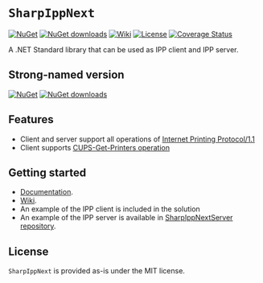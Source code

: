 # `SharpIppNext`

[![NuGet](https://img.shields.io/nuget/v/SharpIppNext.svg)](https://www.nuget.org/packages/SharpIppNext)
[![NuGet downloads](https://img.shields.io/nuget/dt/SharpIppNext.svg)](https://www.nuget.org/packages/SharpIppNext)
[![Wiki](https://img.shields.io/badge/Docs-GitHub%20Wiki-green)](https://github.com/danielklecha/SharpIppNext/wiki)
[![License](https://img.shields.io/badge/license-MIT-green.svg)](https://github.com/danielklecha/SharpIppNext/blob/master/LICENSE.txt)
[![Coverage Status](https://coveralls.io/repos/github/danielklecha/SharpIppNext/badge.svg?branch=master)](https://coveralls.io/github/danielklecha/SharpIppNext?branch=master)

A .NET Standard library that can be used as IPP client and IPP server.

## Strong-named version

[![NuGet](https://img.shields.io/nuget/v/SharpIppNext.StrongName.svg)](https://www.nuget.org/packages/SharpIppNext.StrongName)
[![NuGet downloads](https://img.shields.io/nuget/dt/SharpIppNext.StrongName.svg)](https://www.nuget.org/packages/SharpIppNext.StrongName)

## Features

- Client and server support all operations of [Internet Printing Protocol/1.1](https://tools.ietf.org/html/rfc2911)
- Client supports [CUPS-Get-Printers operation](http://www.cups.org/doc/spec-ipp.html#CUPS_GET_PRINTERS)

## Getting started

- [Documentation](https://danielklecha.github.io/SharpIppNext/).
- [Wiki](https://github.com/danielklecha/SharpIppNext/wiki).
- An example of the IPP client is included in the solution
- An example of the IPP server is available in [SharpIppNextServer repository](https://github.com/danielklecha/SharpIppNextServer).


## License

`SharpIppNext` is provided as-is under the MIT license.
